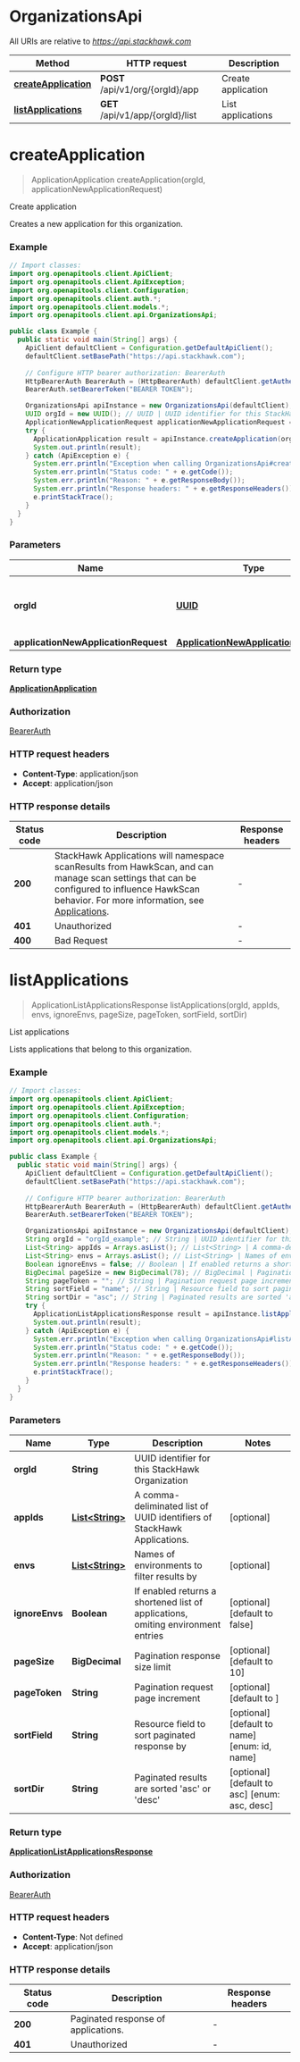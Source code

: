 # OrganizationsApi

All URIs are relative to *https://api.stackhawk.com*

Method | HTTP request | Description
------------- | ------------- | -------------
[**createApplication**](OrganizationsApi.md#createApplication) | **POST** /api/v1/org/{orgId}/app | Create application
[**listApplications**](OrganizationsApi.md#listApplications) | **GET** /api/v1/app/{orgId}/list | List applications


<a name="createApplication"></a>
# **createApplication**
> ApplicationApplication createApplication(orgId, applicationNewApplicationRequest)

Create application

Creates a new application for this organization.

### Example
```java
// Import classes:
import org.openapitools.client.ApiClient;
import org.openapitools.client.ApiException;
import org.openapitools.client.Configuration;
import org.openapitools.client.auth.*;
import org.openapitools.client.models.*;
import org.openapitools.client.api.OrganizationsApi;

public class Example {
  public static void main(String[] args) {
    ApiClient defaultClient = Configuration.getDefaultApiClient();
    defaultClient.setBasePath("https://api.stackhawk.com");
    
    // Configure HTTP bearer authorization: BearerAuth
    HttpBearerAuth BearerAuth = (HttpBearerAuth) defaultClient.getAuthentication("BearerAuth");
    BearerAuth.setBearerToken("BEARER TOKEN");

    OrganizationsApi apiInstance = new OrganizationsApi(defaultClient);
    UUID orgId = new UUID(); // UUID | UUID identifier for this StackHawk Organization
    ApplicationNewApplicationRequest applicationNewApplicationRequest = new ApplicationNewApplicationRequest(); // ApplicationNewApplicationRequest | 
    try {
      ApplicationApplication result = apiInstance.createApplication(orgId, applicationNewApplicationRequest);
      System.out.println(result);
    } catch (ApiException e) {
      System.err.println("Exception when calling OrganizationsApi#createApplication");
      System.err.println("Status code: " + e.getCode());
      System.err.println("Reason: " + e.getResponseBody());
      System.err.println("Response headers: " + e.getResponseHeaders());
      e.printStackTrace();
    }
  }
}
```

### Parameters

Name | Type | Description  | Notes
------------- | ------------- | ------------- | -------------
 **orgId** | [**UUID**](.md)| UUID identifier for this StackHawk Organization |
 **applicationNewApplicationRequest** | [**ApplicationNewApplicationRequest**](ApplicationNewApplicationRequest.md)|  |

### Return type

[**ApplicationApplication**](ApplicationApplication.md)

### Authorization

[BearerAuth](../README.md#BearerAuth)

### HTTP request headers

 - **Content-Type**: application/json
 - **Accept**: application/json

### HTTP response details
| Status code | Description | Response headers |
|-------------|-------------|------------------|
**200** | StackHawk Applications will namespace scanResults from HawkScan, and can manage scan settings that can be configured to influence HawkScan behavior. For more information, see [Applications](https://docs.stackhawk.com/web-app/applications.html). |  -  |
**401** | Unauthorized |  -  |
**400** | Bad Request |  -  |

<a name="listApplications"></a>
# **listApplications**
> ApplicationListApplicationsResponse listApplications(orgId, appIds, envs, ignoreEnvs, pageSize, pageToken, sortField, sortDir)

List applications

Lists applications that belong to this organization.

### Example
```java
// Import classes:
import org.openapitools.client.ApiClient;
import org.openapitools.client.ApiException;
import org.openapitools.client.Configuration;
import org.openapitools.client.auth.*;
import org.openapitools.client.models.*;
import org.openapitools.client.api.OrganizationsApi;

public class Example {
  public static void main(String[] args) {
    ApiClient defaultClient = Configuration.getDefaultApiClient();
    defaultClient.setBasePath("https://api.stackhawk.com");
    
    // Configure HTTP bearer authorization: BearerAuth
    HttpBearerAuth BearerAuth = (HttpBearerAuth) defaultClient.getAuthentication("BearerAuth");
    BearerAuth.setBearerToken("BEARER TOKEN");

    OrganizationsApi apiInstance = new OrganizationsApi(defaultClient);
    String orgId = "orgId_example"; // String | UUID identifier for this StackHawk Organization
    List<String> appIds = Arrays.asList(); // List<String> | A comma-deliminated list of UUID identifiers of StackHawk Applications.
    List<String> envs = Arrays.asList(); // List<String> | Names of environments to filter results by
    Boolean ignoreEnvs = false; // Boolean | If enabled returns a shortened list of applications, omiting environment entries
    BigDecimal pageSize = new BigDecimal(78); // BigDecimal | Pagination response size limit
    String pageToken = ""; // String | Pagination request page increment
    String sortField = "name"; // String | Resource field to sort paginated response by
    String sortDir = "asc"; // String | Paginated results are sorted 'asc' or 'desc'
    try {
      ApplicationListApplicationsResponse result = apiInstance.listApplications(orgId, appIds, envs, ignoreEnvs, pageSize, pageToken, sortField, sortDir);
      System.out.println(result);
    } catch (ApiException e) {
      System.err.println("Exception when calling OrganizationsApi#listApplications");
      System.err.println("Status code: " + e.getCode());
      System.err.println("Reason: " + e.getResponseBody());
      System.err.println("Response headers: " + e.getResponseHeaders());
      e.printStackTrace();
    }
  }
}
```

### Parameters

Name | Type | Description  | Notes
------------- | ------------- | ------------- | -------------
 **orgId** | **String**| UUID identifier for this StackHawk Organization |
 **appIds** | [**List&lt;String&gt;**](String.md)| A comma-deliminated list of UUID identifiers of StackHawk Applications. | [optional]
 **envs** | [**List&lt;String&gt;**](String.md)| Names of environments to filter results by | [optional]
 **ignoreEnvs** | **Boolean**| If enabled returns a shortened list of applications, omiting environment entries | [optional] [default to false]
 **pageSize** | **BigDecimal**| Pagination response size limit | [optional] [default to 10]
 **pageToken** | **String**| Pagination request page increment | [optional] [default to ]
 **sortField** | **String**| Resource field to sort paginated response by | [optional] [default to name] [enum: id, name]
 **sortDir** | **String**| Paginated results are sorted &#39;asc&#39; or &#39;desc&#39; | [optional] [default to asc] [enum: asc, desc]

### Return type

[**ApplicationListApplicationsResponse**](ApplicationListApplicationsResponse.md)

### Authorization

[BearerAuth](../README.md#BearerAuth)

### HTTP request headers

 - **Content-Type**: Not defined
 - **Accept**: application/json

### HTTP response details
| Status code | Description | Response headers |
|-------------|-------------|------------------|
**200** | Paginated response of applications. |  -  |
**401** | Unauthorized |  -  |

